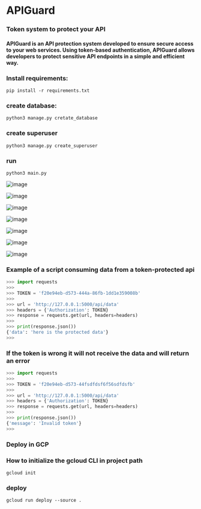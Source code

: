 # APIGuard

### Token system to protect your API

#### APIGuard is an API protection system developed to ensure secure access to your web services. Using token-based authentication, APIGuard allows developers to protect sensitive API endpoints in a simple and efficient way.

### Install requirements:
    pip install -r requirements.txt

### create database:
    python3 manage.py cretate_database

### create superuser
    python3 manage.py create_superuser

### run
    python3 main.py

![image](https://github.com/user-attachments/assets/afe56ad9-2dd3-42f1-ae66-7a27d42a40d0)

![image](https://github.com/user-attachments/assets/6421fa4e-ad83-403f-b737-daffb8449f41)

![image](https://github.com/user-attachments/assets/602506a9-ee47-473b-8f24-c0ba7069b308)

![image](https://github.com/user-attachments/assets/e085f8af-e4d4-4a57-b6ac-96b94a2d616d)

![image](https://github.com/user-attachments/assets/939bc425-84d4-4451-b4ac-4e56536f5b46)

![image](https://github.com/user-attachments/assets/641e1c9b-134c-4650-8bae-42f3c32e297e)

![image](https://github.com/user-attachments/assets/016dd469-b76f-409b-8591-8c7319c0464c)








### Example of a script consuming data from a token-protected api

```python
>>> import requests
>>> 
>>> TOKEN = 'f20e94eb-d573-444a-86fb-1dd1e359008b'
>>> 
>>> url = 'http://127.0.0.1:5000/api/data'
>>> headers = {'Authorization': TOKEN}
>>> response = requests.get(url, headers=headers)
>>> 
>>> print(response.json())
{'data': 'here is the protected data'}
>>> 

```
### If the token is wrong it will not receive the data and will return an error

```python
>>> import requests
>>> 
>>> TOKEN = 'f20e94eb-d573-44fsdfdsf6f56sdfdsfb'
>>> 
>>> url = 'http://127.0.0.1:5000/api/data'
>>> headers = {'Authorization': TOKEN}
>>> response = requests.get(url, headers=headers)
>>> 
>>> print(response.json())
{'message': 'Invalid token'}
>>> 

```

### Deploy in GCP

### How to initialize the gcloud CLI in project path
    gcloud init

### deploy
    gcloud run deploy --source .

